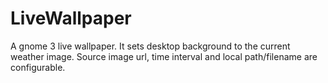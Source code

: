 # LiveWallpaper
A gnome 3 live wallpaper.
It sets desktop background to the current weather image.
Source image url, time interval and local path/filename are configurable.

